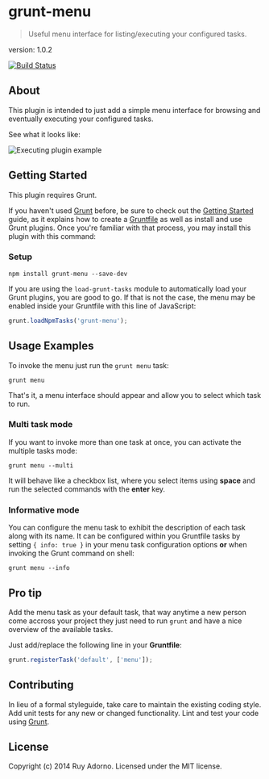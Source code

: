 # grunt-menu

> Useful menu interface for listing/executing your configured tasks.

version: 1.0.2

[![Build Status](https://travis-ci.org/ruyadorno/grunt-menu.svg?branch=master)](https://travis-ci.org/ruyadorno/grunt-menu)


## About

This plugin is intended to just add a simple menu interface for browsing and eventually executing your configured tasks.

See what it looks like:

![Executing plugin example](http://i.imgur.com/ojC1tXi.png)


## Getting Started

This plugin requires Grunt.

If you haven't used [Grunt](http://gruntjs.com/) before, be sure to check out the [Getting Started](http://gruntjs.com/getting-started) guide, as it explains how to create a [Gruntfile](http://gruntjs.com/sample-gruntfile) as well as install and use Grunt plugins. Once you're familiar with that process, you may install this plugin with this command:

### Setup

```shell
npm install grunt-menu --save-dev
```

If you are using the `load-grunt-tasks` module to automatically load your Grunt plugins, you are good to go. If that is not the case, the menu may be enabled inside your Gruntfile with this line of JavaScript:

```js
grunt.loadNpmTasks('grunt-menu');
```

## Usage Examples

To invoke the menu just run the `grunt menu` task:

```shell
grunt menu
```

That's it, a menu interface should appear and allow you to select which task to run.

### Multi task mode

If you want to invoke more than one task at once, you can activate the multiple tasks mode:

```shell
grunt menu --multi
```

It will behave like a checkbox list, where you select items using **space** and run the selected commands with the **enter** key.

### Informative mode

You can configure the menu task to exhibit the description of each task along with its name. It can be configured within you Gruntfile tasks by setting `{ info: true }` in your menu task configuration options **or** when invoking the Grunt command on shell:

```shell
grunt menu --info
```


## Pro tip

Add the menu task as your default task, that way anytime a new person come accross your project they just need to run `grunt` and have a nice overview of the available tasks.

Just add/replace the following line in your **Gruntfile**:

```js
grunt.registerTask('default', ['menu']);
```


## Contributing
In lieu of a formal styleguide, take care to maintain the existing coding style. Add unit tests for any new or changed functionality. Lint and test your code using [Grunt](http://gruntjs.com/).

## License
Copyright (c) 2014 Ruy Adorno. Licensed under the MIT license.

